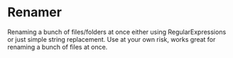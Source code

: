 Renamer
=======

Renaming a bunch of files/folders at once either using RegularExpressions or just simple string replacement. Use at your own risk, works great for renaming a bunch of files at once.
